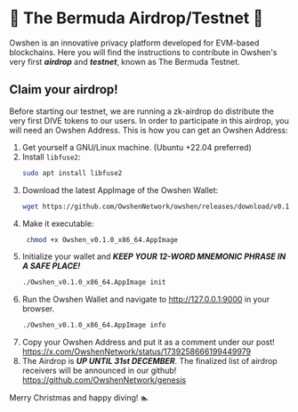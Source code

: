 # 🔺 The Bermuda Airdrop/Testnet 🔺

Owshen is an innovative privacy platform developed for EVM-based blockchains. Here you will find the instructions to contribute in Owshen's very first ***airdrop*** and ***testnet***, known as The Bermuda Testnet.

## Claim your airdrop!

Before starting our testnet, we are running a zk-airdrop do distribute the very first DIVE tokens to our users. In order to participate in this airdrop, you will need an Owshen Address. This is how you can get an Owshen Address:

1. Get yourself a GNU/Linux machine. (Ubuntu +22.04 preferred)
2. Install `libfuse2`:
    ```bash
    sudo apt install libfuse2
    ```
3. Download the latest AppImage of the Owshen Wallet:
    ```bash
    wget https://github.com/OwshenNetwork/owshen/releases/download/v0.1.0/Owshen_v0.1.0_x86_64.AppImage
    ```
4. Make it executable:
   ```bash
    chmod +x Owshen_v0.1.0_x86_64.AppImage
   ```
5. Initialize your wallet and ***KEEP YOUR 12-WORD MNEMONIC PHRASE IN A SAFE PLACE!***
    ```bash
    ./Owshen_v0.1.0_x86_64.AppImage init
    ```
6. Run the Owshen Wallet and navigate to http://127.0.0.1:9000 in your browser.
    ```bash
    ./Owshen_v0.1.0_x86_64.AppImage info
    ```
7. Copy your Owshen Address and put it as a comment under our post! https://x.com/OwshenNetwork/status/1739258666199449979
8. The Airdrop is ***UP UNTIL 31st DECEMBER***. The finalized list of airdrop receivers will be announced in our github! https://github.com/OwshenNetwork/genesis
 
Merry Christmas and happy diving! :swimmer: 
